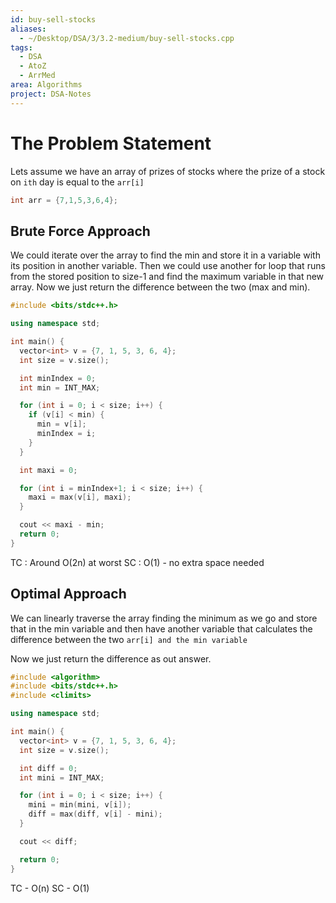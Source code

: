 ```yaml
---
id: buy-sell-stocks
aliases:
  - ~/Desktop/DSA/3/3.2-medium/buy-sell-stocks.cpp
tags:
  - DSA
  - AtoZ
  - ArrMed
area: Algorithms
project: DSA-Notes
---
```


# The Problem Statement

Lets assume we have an array of prizes of stocks where the prize of a stock on `ith` day is equal to the `arr[i]`

```cpp
int arr = {7,1,5,3,6,4};
```

## Brute Force Approach

We could iterate over the array to find the min and store it in a variable with its position in another variable. Then we could use another for loop that runs from the stored position to size-1 and find the maximum variable in that new array. Now we just return the difference between the two (max and min).

```cpp
#include <bits/stdc++.h>

using namespace std;

int main() {
  vector<int> v = {7, 1, 5, 3, 6, 4};
  int size = v.size();

  int minIndex = 0;
  int min = INT_MAX;

  for (int i = 0; i < size; i++) {
    if (v[i] < min) {
      min = v[i];
      minIndex = i;
    }
  }

  int maxi = 0;

  for (int i = minIndex+1; i < size; i++) {
    maxi = max(v[i], maxi);
  }

  cout << maxi - min;
  return 0;
}
```

TC : Around O(2n) at worst
SC : O(1) - no extra space needed

## Optimal Approach

We can linearly traverse the array finding the minimum as we go and store that in the min variable and then have another variable that calculates the difference between the two `arr[i] and the min variable`

Now we just return the difference as out answer.

```cpp
#include <algorithm>
#include <bits/stdc++.h>
#include <climits>

using namespace std;

int main() {
  vector<int> v = {7, 1, 5, 3, 6, 4};
  int size = v.size();

  int diff = 0;
  int mini = INT_MAX;

  for (int i = 0; i < size; i++) {
    mini = min(mini, v[i]);
    diff = max(diff, v[i] - mini);
  }

  cout << diff;

  return 0;
}

```

TC - O(n)
SC - O(1)
